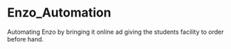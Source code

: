 # Enzo_Automation
Automating Enzo by bringing it online ad giving the students facility to order before hand.
